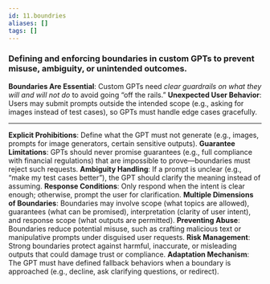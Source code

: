 ```yaml
---
id: 11.boundries
aliases: []
tags: []
---
```


### **Defining and enforcing boundaries** in custom GPTs to prevent misuse, ambiguity, or unintended outcomes.

**Boundaries Are Essential**: Custom GPTs need _clear guardrails on what they will and will not do_ to avoid going “off the rails.”
**Unexpected User Behavior**: Users may submit prompts outside the intended scope (e.g., asking for images instead of test cases), so GPTs must handle edge cases gracefully.

---

**Explicit Prohibitions**: Define what the GPT must not generate (e.g., images, prompts for image generators, certain sensitive outputs).
**Guarantee Limitations**: GPTs should never promise guarantees (e.g., full compliance with financial regulations) that are impossible to prove—boundaries must reject such requests.
**Ambiguity Handling**: If a prompt is unclear (e.g., “make my test cases better”), the GPT should clarify the meaning instead of assuming.
**Response Conditions**: Only respond when the intent is clear enough; otherwise, prompt the user for clarification.
**Multiple Dimensions of Boundaries**: Boundaries may involve scope (what topics are allowed), guarantees (what can be promised), interpretation (clarity of user intent), and response scope (what outputs are permitted).
**Preventing Abuse**: Boundaries reduce potential misuse, such as crafting malicious text or manipulative prompts under disguised user requests.
**Risk Management**: Strong boundaries protect against harmful, inaccurate, or misleading outputs that could damage trust or compliance.
**Adaptation Mechanism**: The GPT must have defined fallback behaviors when a boundary is approached (e.g., decline, ask clarifying questions, or redirect).
